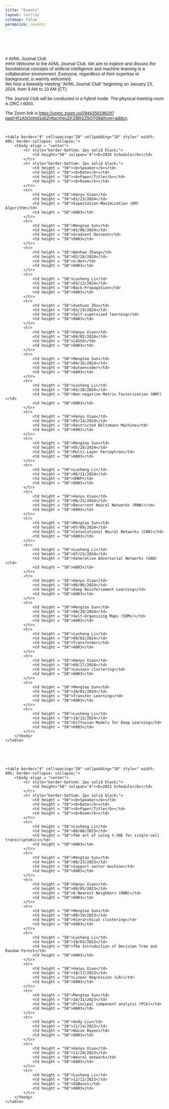 ```yaml
---
title: "Events"
layout: textlay
sitemap: false
permalink: /event/
---
```

<br>
<br>
<br>
<br>
# AI/ML Journal Club
<br>
#### Welcome to the AI/ML Journal Club. We aim to explore and discuss the foundational concepts of artificial intelligence and machine learning in a collaborative environment. Everyone, regardless of their expertise or background, is warmly welcomed.
<br>
We host a biweekly meeting "AI/ML Journal Club" beginning on January 23, 2024, from 9 AM to 10 AM (CT). 

The Journal Club will be conducted in a hybrid mode. The physical meeting room is DRC I 6003.

The Zoom link is <a href="https://unmc.zoom.us/j/94435819629?pwd=R1A5Qnhtd1g0ZHlqcXNUZFZBR2Z5QT09&from=addon" target="_blank">https://unmc.zoom.us/j/94435819629?pwd=R1A5Qnhtd1g0ZHlqcXNUZFZBR2Z5QT09&from=addon</a>.

<br>
<html lang="en">
<body style="font-family: Arial, sans-serif; padding: 20px;">
    
    <table border="4" cellspacing="20" cellpadding="10" style=" width: 80%; border-collapse: collapse;">
        <tbody align = "center">
            <tr style="border-bottom: 2px solid black;">
                <td height="50" colspan="4"><b>2024 Schedule</b></td>
            </tr>
            <tr style="border-bottom: 2px solid black;">
                <td height = "50"><b>Speaker</b></td>
                <td height = "50"><b>Date</b></td>
                <td height = "50"><b>Paper/Title</b></td>
                <td height = "50"><b>Room</b></td>
            </tr>
            <tr>
                <td height = "50">Hanyu Xiao</td>
                <td height = "50">01/23/2024</td>
                <td height = "50">Expectation-Maximization (EM) Algorithm</td>
                <td height = "50">6003</td>
            </tr>
            <tr>
                <td height = "50">Mengtao Sun</td>
                <td height = "50">02/06/2024</td>
                <td height = "50">Gradient Descent</td>
                <td height = "50">6003</td>
            </tr>
            <tr>
                <td height = "50">Wenhao Zhang</td>
                <td height = "50">02/20/2024</td>
                <td height = "50">U-Net</td>
                <td height = "50">6003</td>
            </tr>
            <tr>
                <td height = "50">Lusheng Li</td>
                <td height = "50">03/12/2024</td>
                <td height = "50">Back-Propagation</td>
                <td height = "50">6003</td>
            </tr>
            <tr>
                <td height = "50">Xuehuan Zhu</td>
                <td height = "50">03/19/2024</td>
                <td height = "50">Self-supervised learning</td>
                <td height = "50">6003</td>
            </tr>
            <tr>
                <td height = "50">Hanyu Xiao</td>
                <td height = "50">04/02/2024</td>
                <td height = "50">LASSO</td>
                <td height = "50">6003</td>
            </tr>
            <tr>
                <td height = "50">Mengtao Sun</td>
                <td height = "50">04/16/2024</td>
                <td height = "50">Autoencoder</td>
                <td height = "50">6003</td>
            </tr>
            <tr>
                <td height = "50">Lusheng Li</td>
                <td height = "50">04/30/2024</td>
                <td height = "50">Non-negative Matrix Factorization (NMF)​</td>
                <td height = "50">6003</td>
            </tr>
            <tr>
                <td height = "50">Hanyu Xiao</td>
                <td height = "50">05/14/2024</td>
                <td height = "50">Restricted Boltzmann Machine</td>
                <td height = "50">6003</td>
            </tr>
            <tr>
                <td height = "50">Mengtao Sun</td>
                <td height = "50">05/28/2024</td>
                <td height = "50">Multi-Layer Perceptron</td>
                <td height = "50">6003</td>
            </tr>
            <tr>
                <td height = "50">Lusheng Li</td>
                <td height = "50">06/11/2024</td>
                <td height = "50">UMAP​</td>
                <td height = "50">6003</td>
            </tr>
            <tr>
                <td height = "50">Hanyu Xiao</td>
                <td height = "50">06/25/2024</td>
                <td height = "50">Recurrent Neural Networks (RNN)​</td>
                <td height = "50">6003</td>
            </tr>
            <tr>
                <td height = "50">Mengtao Sun</td>
                <td height = "50">07/09/2024</td>
                <td height = "50">Convolutional Neural Networks (CNN)​</td>
                <td height = "50">6003</td>
            </tr>
            <tr>
                <td height = "50">Lusheng Li</td>
                <td height = "50">07/23/2024</td>
                <td height = "50">Generative Adversarial Networks (GAN)​</td>
                <td height = "50">6003</td>
            </tr>
            <tr>
                <td height = "50">Hanyu Xiao</td>
                <td height = "50">08/06/2024</td>
                <td height = "50">Deep Reinforcement Learning</td>
                <td height = "50">6003</td>
            </tr>
            <tr>
                <td height = "50">Mengtao Sun</td>
                <td height = "50">08/20/2024</td>
                <td height = "50">Self-Organizing Maps (SOMs)​</td>
                <td height = "50">6003</td>
            </tr>
            <tr>
                <td height = "50">Lusheng Li</td>
                <td height = "50">09/03/2024</td>
                <td height = "50">Transformer​</td>
                <td height = "50">6003</td>
            </tr>
            <tr>
                <td height = "50">Hanyu Xiao</td>
                <td height = "50">09/17/2024</td>
                <td height = "50">Louvain clustering</td>
                <td height = "50">6003</td>
            </tr>
            <tr>
                <td height = "50">Mengtao Sun</td>
                <td height = "50">10/01/2024</td>
                <td height = "50">Transfer Learning​</td>
                <td height = "50">6003</td>
            </tr>
            <tr>
                <td height = "50">Lusheng Li</td>
                <td height = "50">10/15/2024</td>
                <td height = "50">Diffusion Models for Deep Learning​</td>
                <td height = "50">6003</td>
            </tr>
        </tbody>
    </table>
</body>
</html>
<br>
<br>
<br>
<html lang="en">
<body style="font-family: Arial, sans-serif; padding: 20px;">
    
    <table border="4" cellspacing="20" cellpadding="10" style=" width: 80%; border-collapse: collapse;">
        <tbody align = "center">
            <tr style="border-bottom: 2px solid black;">
                <td height="50" colspan="4"><b>2023 Schedule</b></td>
            </tr>
            <tr style="border-bottom: 2px solid black;">
                <td height = "50"><b>Speaker</b></td>
                <td height = "50"><b>Date</b></td>
                <td height = "50"><b>Paper/Title</b></td>
                <td height = "50"><b>Room</b></td>
            </tr>
            <tr>
                <td height = "50">Lusheng Li</td>
                <td height = "50">08/08/2023</td>
                <td height = "50">The art of using t-SNE for single-cell transcriptomics</td>
                <td height = "50">6003</td>
            </tr>
            <tr>
                <td height = "50">Mengtao Sun</td>
                <td height = "50">08/23/2023</td>
                <td height = "50">Support vector machine</td>
                <td height = "50">6003</td>
            </tr>
            <tr>
                <td height = "50">Hanyu Xiao</td>
                <td height = "50">09/05/2023</td>
                <td height = "50">K-Nearest Neighbors (KNN)</td>
                <td height = "50">6003</td>
            </tr>
            <tr>
                <td height = "50">Mengtao Sun</td>
                <td height = "50">09/19/2023</td>
                <td height = "50">Hierarchical clustering</td>
                <td height = "50">6003</td>
            </tr>
            <tr>
                <td height = "50">Lusheng Li</td>
                <td height = "50">10/03/2023</td>
                <td height = "50">The Introduction of Decision Tree and Random Forest​</td>
                <td height = "50">6003</td>
            </tr>
            <tr>
                <td height = "50">Hanyu Xiao</td>
                <td height = "50">10/17/2023</td>
                <td height = "50">Linear Regression (LR)​</td>
                <td height = "50">6003</td>
            </tr>
            <tr>
                <td height = "50">Mengtao Sun</td>
                <td height = "50">10/31/2023</td>
                <td height = "50">Principal component analysis (PCA)</td>
                <td height = "50">6003</td>
            </tr>
            <tr>
                <td height = "50">Andy Liu</td>
                <td height = "50">11/14/2023</td>
                <td height = "50">Naive Bayes</td>
                <td height = "50">6003</td>
            </tr>
            <tr>
                <td height = "50">Hanyu Xiao</td>
                <td height = "50">11/28/2023</td>
                <td height = "50">Neural network​</td>
                <td height = "50">6003</td>
            </tr>
            <tr>
                <td height = "50">Lusheng Li</td>
                <td height = "50">12/12/2023</td>
                <td height = "50">XGBoost​</td>
                <td height = "50">6003</td>
            </tr>
        </tbody>
    </table>
</body>
</html>
<br>
<br>

